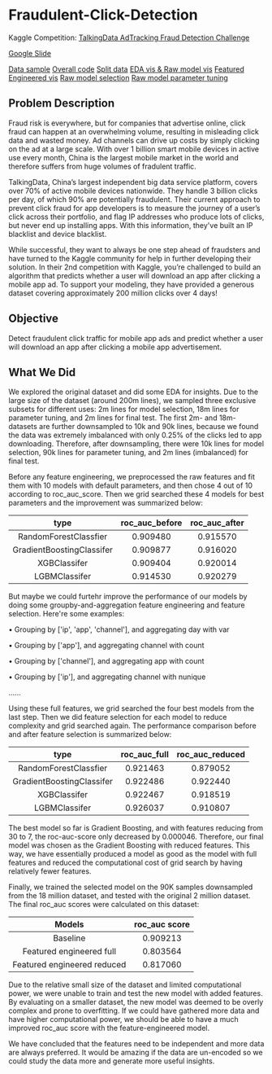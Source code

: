 # Fraudulent-Click-Detection

Kaggle Competition: [TalkingData AdTracking Fraud Detection Challenge](https://www.kaggle.com/c/talkingdata-adtracking-fraud-detection#description)

[Google Slide](https://docs.google.com/presentation/d/1MQPqgvEI_hoCk9ZzuIwVrM0uqW1MSgdktnZV1K0qtyg/edit?usp=sharing)

[Data sample](https://github.com/helloyuhan/Fraudulent-Click-Detection/tree/master/data)
[Overall code](https://github.com/helloyuhan/Fraudulent-Click-Detection/blob/master/Fradulent_detection_all.ipynb)
[Split data](https://github.com/helloyuhan/Fraudulent-Click-Detection/blob/master/csv_split.ipynb)
[EDA vis & Raw model vis](https://github.com/helloyuhan/Fraudulent-Click-Detection/blob/master/EDA%26Raw_Model_vis.ipynb)
[Featured Engineered vis](https://github.com/helloyuhan/Fraudulent-Click-Detection/blob/master/feature_engineering_vis.ipynb)
[Raw model selection](https://github.com/helloyuhan/Fraudulent-Click-Detection/blob/master/feature_engineering_vis.ipynb)
[Raw model parameter tuning](https://github.com/helloyuhan/Fraudulent-Click-Detection/blob/master/raw_param_tuning.ipynb)


## Problem Description

Fraud risk is everywhere, but for companies that advertise online, click fraud can happen at an overwhelming volume, resulting in misleading click data and wasted money. Ad channels can drive up costs by simply clicking on the ad at a large scale. With over 1 billion smart mobile devices in active use every month, China is the largest mobile market in the world and therefore suffers from huge volumes of fradulent traffic.

TalkingData, China’s largest independent big data service platform, covers over 70% of active mobile devices nationwide. They handle 3 billion clicks per day, of which 90% are potentially fraudulent. Their current approach to prevent click fraud for app developers is to measure the journey of a user’s click across their portfolio, and flag IP addresses who produce lots of clicks, but never end up installing apps. With this information, they've built an IP blacklist and device blacklist.

While successful, they want to always be one step ahead of fraudsters and have turned to the Kaggle community for help in further developing their solution. In their 2nd competition with Kaggle, you’re challenged to build an algorithm that predicts whether a user will download an app after clicking a mobile app ad. To support your modeling, they have provided a generous dataset covering approximately 200 million clicks over 4 days!

## Objective

Detect fraudulent click traffic for mobile app ads and predict whether a user will download an app after clicking a mobile app advertisement.

## What We Did

We explored the original dataset and did some EDA for insights. Due to the large size of the dataset (around 200m lines), we sampled three exclusive subsets for different uses: 2m lines for model selection, 18m lines for parameter tuning, and 2m lines for final test. The first 2m- and 18m- datasets are further downsampled to 10k and 90k lines, because we found the data was extremely imbalanced with only 0.25% of the clicks led to app downloading. Therefore, after downsampling, there were 10k lines for model selection, 90k lines for parameter tuning, and 2m lines (imbalanced) for final test.

Before any feature engineering, we preprocessed the raw features and fit them with 10 models with default parameters, and then chose 4 out of 10 according to roc_auc_score. Then we grid searched these 4 models for best parameters and the improvement was summarized below:

|type|roc_auc_before|roc_auc_after|
|:-:|:-:|:-:|
|RandomForestClassfier|0.909480|0.915570|
|GradientBoostingClassifer|0.909877|0.916020|
|XGBClassifer|0.909404|0.920014|
|LGBMClassifer|0.914530|0.920279|

But maybe we could furtehr improve the performance of our models by doing some groupby-and-aggregation feature engineering and feature selection. Here're some examples:

• Grouping by ['ip', 'app', 'channel'], and aggregating day with var

• Grouping by ['app'], and aggregating channel with count

• Grouping by ['channel'], and aggregating app with count

• Grouping by ['ip'], and aggregating channel with nunique

......

Using these full features, we grid searched the four best models from the last step. Then we did feature selection for each model to reduce complexity and grid searched again. The performance comparison before and after feature selection is summarized below:

|type|roc_auc_full|roc_auc_reduced|
|:-:|:-:|:-:|
|RandomForestClassfier|0.921463|0.879052|
|GradientBoostingClassifer|0.922486|0.922440|
|XGBClassifer|0.922467|0.918519|
|LGBMClassifer|0.926037|0.910807|

The best model so far is Gradient Boosting, and with features reducing from 30 to 7, the roc-auc-score only decreased by 0.000046. Therefore, our final model was chosen as the Gradient Boosting with reduced features. This way, we have essentially produced a model as good as the model with full features and reduced the computational cost of grid search by having relatively fewer features.

Finally, we trained the selected model on the 90K samples downsampled from the 18 million dataset, and tested with the original 2 million dataset. The final roc_auc scores were calculated on this dataset:

|Models|roc_auc score|
|:-:|:-:|
|Baseline|0.909213|
|Featured engineered full|0.803564|
|Featured engineered reduced| 0.817060|

Due to the relative small size of the dataset and limited computational power, we were unable to train and test the new model with added features. By evaluating on a smaller dataset, the new model was deemed to be overly complex and prone to overfitting. If we could have gathered more data and have higher computational power, we should be able to have a much improved roc_auc score with the feature-engineered model.

We have concluded that the features need to be independent and more data are always preferred. It would be amazing if the data are un-encoded so we could study the data more and generate more useful insights.



